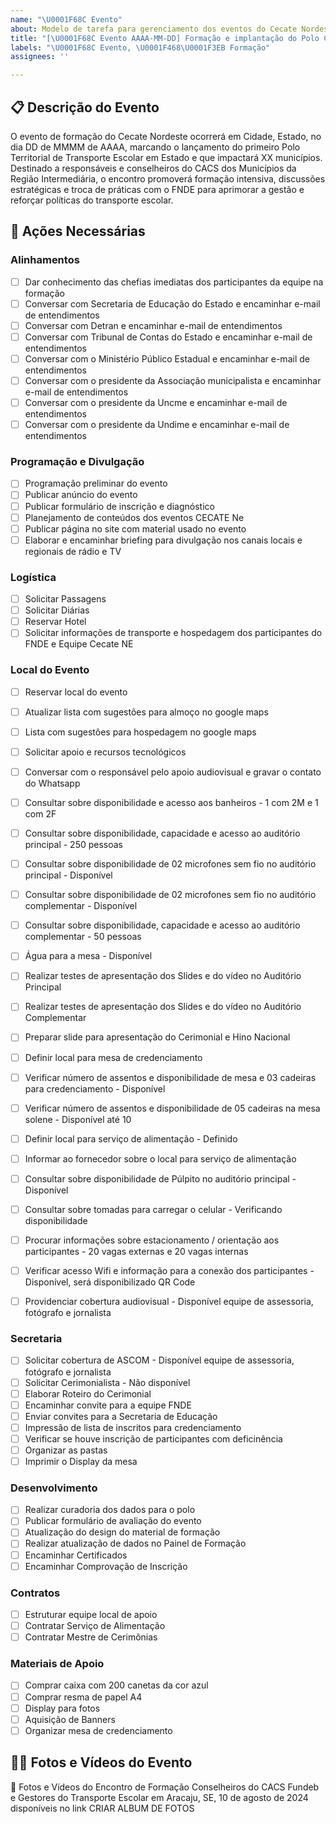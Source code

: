 ```yaml
---
name: "\U0001F68C Evento"
about: Modelo de tarefa para gerenciamento dos eventos do Cecate Nordeste.
title: "[\U0001F68C Evento AAAA-MM-DD] Formação e implantação do Polo Cidade [Cod_RegInt]"
labels: "\U0001F68C Evento, \U0001F468‍\U0001F3EB Formação"
assignees: ''

---
```


## 📋 Descrição do Evento

O evento de formação do Cecate Nordeste ocorrerá em Cidade, Estado, no dia DD de MMMM de AAAA, marcando o lançamento do primeiro Polo Territorial de Transporte Escolar em Estado e que impactará XX municípios. Destinado a responsáveis e conselheiros do CACS dos Municípios da Região Intermediária, o encontro promoverá formação intensiva, discussões estratégicas e troca de práticas com o FNDE para aprimorar a gestão e reforçar políticas do transporte escolar.

## 🔄 Ações Necessárias

### Alinhamentos

- [ ] Dar conhecimento das chefias imediatas dos participantes da equipe na formação
- [ ] Conversar com Secretaria de Educação do Estado e encaminhar e-mail de entendimentos
- [ ] Conversar com Detran e encaminhar e-mail de entendimentos
- [ ] Conversar com Tribunal de Contas do Estado e encaminhar e-mail de entendimentos
- [ ] Conversar com o Ministério Público Estadual e encaminhar e-mail de entendimentos
- [ ] Conversar com o presidente da Associação municipalista e encaminhar e-mail de entendimentos
- [ ] Conversar com o presidente da Uncme e encaminhar e-mail de entendimentos
- [ ] Conversar com o presidente da Undime e encaminhar e-mail de entendimentos

### Programação e Divulgação

- [ ] Programação preliminar do evento
- [ ] Publicar anúncio do evento
- [ ] Publicar formulário de inscrição e diagnóstico
- [ ] Planejamento de conteúdos dos eventos CECATE Ne
- [ ] Publicar página no site com material usado no evento
- [ ] Elaborar e encaminhar briefing para divulgação nos canais locais e regionais de rádio e TV

### Logística
- [ ] Solicitar Passagens
- [ ] Solicitar Diárias
- [ ] Reservar Hotel
- [ ] Solicitar informações de transporte e hospedagem dos participantes do FNDE e Equipe Cecate NE

### Local do Evento
- [ ] Reservar local do evento
- [ ] Atualizar lista com sugestões para almoço no google maps
- [ ] Lista com sugestões para hospedagem no google maps
- [ ] Solicitar apoio e recursos tecnológicos
- [ ] Conversar com o responsável pelo apoio audiovisual e gravar o contato do Whatsapp
- [ ] Consultar sobre disponibilidade e acesso aos banheiros - 1 com 2M e 1 com 2F
- [ ] Consultar sobre disponibilidade, capacidade e acesso ao auditório principal - 250 pessoas
- [ ] Consultar sobre disponibilidade de 02 microfones sem fio no auditório principal - Disponível
- [ ] Consultar sobre disponibilidade de 02 microfones sem fio no auditório complementar - Disponível
- [ ] Consultar sobre disponibilidade, capacidade e acesso ao auditório complementar - 50 pessoas
- [ ] Água para a mesa - Disponível
- [ ] Realizar testes de apresentação dos Slides e do vídeo no Auditório Principal
- [ ] Realizar testes de apresentação dos Slides e do vídeo no Auditório Complementar
- [ ] Preparar slide para apresentação do Cerimonial e Hino Nacional
- [ ] Definir local para mesa de credenciamento
- [ ] Verificar número de assentos e disponibilidade de mesa e 03 cadeiras para credenciamento - Disponível
- [ ] Verificar número de assentos e disponibilidade de 05 cadeiras na mesa solene - Disponível até 10
- [ ] Definir local para serviço de alimentação - Definido
- [ ] Informar ao fornecedor sobre o local para serviço de alimentação
- [ ] Consultar sobre disponibilidade de Púlpito no auditório principal - Disponível
- [ ] Consultar sobre tomadas para carregar o celular - Verificando disponibilidade
- [ ] Procurar informações sobre estacionamento / orientação aos participantes - 20 vagas externas e 20 vagas internas
- [ ] Verificar acesso Wifi e informação para a conexão dos participantes - Disponível, será disponibilizado QR Code
- [ ] Providenciar cobertura audiovisual - Disponível equipe de assessoria, fotógrafo e jornalista


### Secretaria

- [ ]  Solicitar cobertura de ASCOM - Disponível equipe de assessoria, fotógrafo e jornalista
- [ ]  Solicitar Cerimonialista - Não disponível
- [ ]  Elaborar Roteiro do Cerimonial
- [ ]  Encaminhar convite para a equipe FNDE
- [ ]  Enviar convites para a Secretaria de Educação
- [ ]  Impressão de lista de inscritos para credenciamento
- [ ]  Verificar se houve inscrição de participantes com deficinência
- [ ]  Organizar as pastas
- [ ]  Imprimir o Display da mesa

### Desenvolvimento

- [ ] Realizar curadoria dos dados para o polo
- [ ] Publicar formulário de avaliação do evento
- [ ] Atualização do design do material de formação
- [ ] Realizar atualização de dados no Painel de Formação
- [ ] Encaminhar Certificados
- [ ] Encaminhar Comprovação de Inscrição

### Contratos
- [ ] Estruturar equipe local de apoio
- [ ] Contratar Serviço de Alimentação
- [ ] Contratar Mestre de Cerimônias

### Materiais de Apoio

- [ ] Comprar caixa com 200 canetas da cor azul
- [ ] Comprar resma de papel A4
- [ ] Display para fotos
- [ ] Aquisição de Banners
- [ ] Organizar mesa de credenciamento

## 🤳🏼 Fotos e Vídeos do Evento

📸 Fotos e Vídeos do Encontro de Formação Conselheiros do CACS Fundeb e Gestores do Transporte Escolar em Aracaju, SE, 10 de agosto de 2024 disponíveis no link CRIAR ALBUM DE FOTOS
